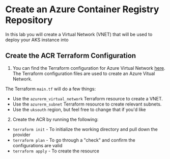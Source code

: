 # Create an Azure Container Registry Repository

In this lab you will create a Virtual Network (VNET) that will be used to deploy your AKS instance into

## Create the ACR Terraform Configuration

1. You can find the Terraform configuration for Azure Virtual Network [here](https://github.com/AdminTurnedDevOps/DevOps-The-Hard-Way-AWS/tree/main/Terraform-Azure-Services-Creation/VNET). The Terraform configuration files are used to create an Azure Vitual Network. 

The Terraform `main.tf` will do a few things:
- Use the `azurerm_virtual_network` Terraform resource to create a VNET. 
- Use the `azurerm_subnet` Terraform resource to create relevant subnets. 
- Use the `uksouth` region, but feel free to change that if you'd like


2. Create the ACR by running the following:
- `terraform init` - To initialize the working directory and pull down the provider
- `terraform plan` - To go through a "check" and confirm the configurations are valid
- `terraform apply` - To create the resource